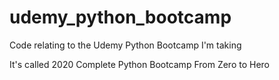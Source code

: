 # udemy_python_bootcamp
Code relating to the Udemy Python Bootcamp I'm taking

It's called 
2020 Complete Python Bootcamp From Zero to Hero
